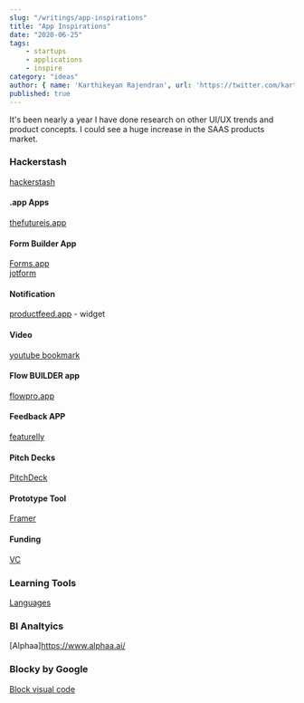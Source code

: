 ```yaml
---
slug: "/writings/app-inspirations"
title: "App Inspirations"
date: "2020-06-25"
tags: 
    - startups
    - applications
    - inspire
category: "ideas"
author: { name: 'Karthikeyan Rajendran', url: 'https://twitter.com/karthik_dot_js' }
published: true
---
```


It's been nearly a year I have done research on other UI/UX trends and product concepts. I could see a huge increase in the SAAS products market.

### Hackerstash
[hackerstash](https://hackerstash.com/)

#### .app Apps
[thefutureis.app](https://thefutureis.app/)

#### Form Builder App
[Forms.app](https://forms.app/) \
[jotform](https://www.jotform.com/)

#### Notification 
[productfeed.app](https://productfeed.app/) - widget

#### Video
[youtube bookmark](https://taiji-drills.shenans.co/video?url=https%3A%2F%2Fyoutu.be%2FESmo4-vKPsg)

#### Flow BUILDER app
[flowpro.app](https://flowpro.app/)

#### Feedback APP
[featurelly](https://www.featurelly.com/)

#### Pitch Decks
[PitchDeck](https://www.pitchdeckhunt.com/)

#### Prototype Tool
[Framer](https://www.framer.com/)

#### Funding 
[VC](https://vcstack.com/)

### Learning Tools
[Languages](https://www.duolingo.com/)

### BI Analtyics 
[Alphaa]https://www.alphaa.ai/

### Blocky by Google
[Block visual code](https://developers.google.com/blockly/)


